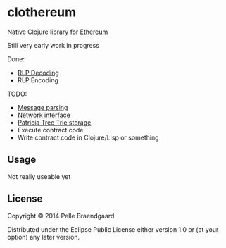 # clothereum

Native Clojure library for [Ethereum](http://ethereum.org)

Still very early work in progress

Done:

- [RLP Decoding](http://wiki.ethereum.org/index.php/RLP)
- RLP Encoding

TODO:

- [Message parsing](http://wiki.ethereum.org/index.php/Wire_Protocol)
- [Network interface](http://wiki.ethereum.org/index.php/Wire_Protocol)
- [Patricia Tree Trie storage](http://wiki.ethereum.org/index.php/Patricia_Tree)
- Execute contract code
- Write contract code in Clojure/Lisp or something

## Usage

Not really useable yet

## License

Copyright © 2014 Pelle Braendgaard

Distributed under the Eclipse Public License either version 1.0 or (at
your option) any later version.
